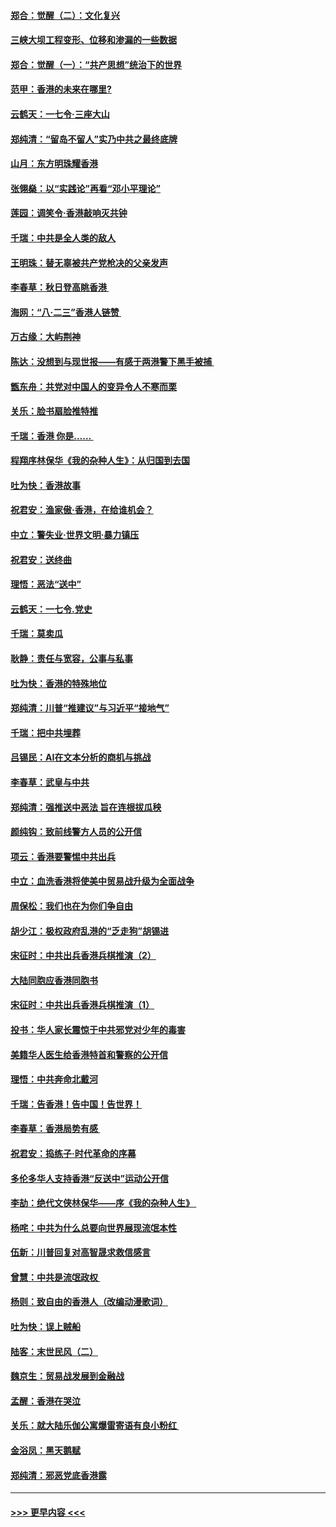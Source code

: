 #### [郑合：觉醒（二）：文化复兴](../pages/nsc993/n11478025.md?t=08280544) 
#### [三峡大坝工程变形、位移和渗漏的一些数据](../pages/nsc993/n11478232.md?t=08280544) 
#### [郑合：觉醒（一）：“共产思想”统治下的世界](../pages/nsc993/n11477663.md?t=08280544) 
#### [范甲：香港的未来在哪里?](../pages/nsc993/n11477249.md?t=08280544) 
#### [云鹤天：一七令·三座大山](../pages/nsc993/n11477192.md?t=08280544) 
#### [郑纯清：“留岛不留人”实乃中共之最终底牌](../pages/nsc993/n11476160.md?t=08280544) 
#### [山月：东方明珠耀香港](../pages/nsc993/n11476077.md?t=08280544) 
#### [张翎燊：以“实践论”再看“邓小平理论”](../pages/nsc993/n11475733.md?t=08280544) 
#### [莲园：调笑令‧香港敲响灭共钟](../pages/nsc993/n11475723.md?t=08280544) 
#### [千瑞：中共是全人类的敌人](../pages/nsc993/n11475329.md?t=08280544) 
#### [王明珠：替无辜被共产党枪决的父亲发声](../pages/nsc993/n11474570.md?t=08280544) 
#### [李春草：秋日登高眺香港 ](../pages/nsc993/n11474491.md?t=08280544) 
#### [海网：“八·二三”香港人链赞 ](../pages/nsc993/n11474538.md?t=08280544) 
#### [万古缘：大屿荆神](../pages/nsc993/n11474401.md?t=08280544) 
#### [陈达：没想到与现世报——有感于两港警下黑手被捕 ](../pages/nsc993/n11472557.md?t=08280544) 
#### [甑东舟：共党对中国人的变异令人不寒而栗](../pages/nsc993/n11472496.md?t=08280544) 
#### [关乐：脸书扇脸推特推](../pages/nsc993/n11472488.md?t=08280544) 
#### [千瑞：香港  你是…… ](../pages/nsc993/n11472459.md?t=08280544) 
#### [程翔序林保华《我的杂种人生》：从归国到去国](../pages/nsc993/n11472369.md?t=08280544) 
#### [吐为快：香港故事](../pages/nsc993/n11471931.md?t=08280544) 
#### [祝君安：渔家傲‧香港，在给谁机会？](../pages/nsc993/n11469718.md?t=08280544) 
#### [中立：警失业‧世界文明‧暴力镇压](../pages/nsc993/n11467566.md?t=08280544) 
#### [祝君安：送终曲](../pages/nsc993/n11467546.md?t=08280544) 
#### [理悟：恶法“送中”](../pages/nsc993/n11467290.md?t=08280544) 
#### [云鹤天：一七令.党史](../pages/nsc993/n11464122.md?t=08280544) 
#### [千瑞：莫卖瓜](../pages/nsc993/n11463014.md?t=08280544) 
#### [耿静：责任与宽容，公事与私事](../pages/nsc993/n11462810.md?t=08280544) 
#### [吐为快：香港的特殊地位](../pages/nsc993/n11462562.md?t=08280544) 
#### [郑纯清：川普“推建议”与习近平“接地气”](../pages/nsc993/n11461683.md?t=08280544) 
#### [千瑞：把中共埋葬](../pages/nsc993/n11461658.md?t=08280544) 
#### [吕锡民：AI在文本分析的商机与挑战](../pages/nsc993/n11460607.md?t=08280544) 
#### [李春草：武皇与中共](../pages/nsc993/n11460589.md?t=08280544) 
#### [郑纯清：强推送中恶法 旨在连根拔瓜秧](../pages/nsc993/n11460526.md?t=08280544) 
#### [颜纯钩：致前线警方人员的公开信](../pages/nsc993/n11459564.md?t=08280544) 
#### [项云：香港要警惕中共出兵](../pages/nsc993/n11459530.md?t=08280544) 
#### [中立：血洗香港将使美中贸易战升级为全面战争](../pages/nsc993/n11459717.md?t=08280544) 
#### [周保松：我们也在为你们争自由](../pages/nsc993/n11459087.md?t=08280544) 
#### [胡少江：极权政府乱港的“乏走狗”胡锡进](../pages/nsc993/n11459051.md?t=08280544) 
#### [宋征时：中共出兵香港兵棋推演（2）](../pages/nsc993/n11458306.md?t=08280544) 
#### [大陆同胞应香港同胞书](../pages/nsc993/n11457241.md?t=08280544) 
#### [宋征时：中共出兵香港兵棋推演（1）](../pages/nsc993/n11455979.md?t=08280544) 
#### [投书：华人家长震惊于中共邪党对少年的毒害](../pages/nsc993/n11454664.md?t=08280544) 
#### [美籍华人医生给香港特首和警察的公开信](../pages/nsc993/n11454599.md?t=08280544) 
#### [理悟：中共奔命北戴河](../pages/nsc993/n11454254.md?t=08280544) 
#### [千瑞：告香港！告中国！告世界！](../pages/nsc993/n11452639.md?t=08280544) 
#### [李春草：香港局势有感 ](../pages/nsc993/n11452364.md?t=08280544) 
#### [祝君安：捣练子‧时代革命的序幕](../pages/nsc993/n11452353.md?t=08280544) 
#### [多伦多华人支持香港“反送中”运动公开信](../pages/nsc993/n11452323.md?t=08280544) 
#### [李劼：绝代文侠林保华——序《我的杂种人生》 ](../pages/nsc993/n11452282.md?t=08280544) 
#### [杨咤：中共为什么总要向世界展现流氓本性](../pages/nsc993/n11448899.md?t=08280544) 
#### [伍新：川普回复对高智晟求救信感言](../pages/nsc993/n11448808.md?t=08280544) 
#### [曾慧：中共是流氓政权 ](../pages/nsc993/n11447277.md?t=08280544) 
#### [杨则：致自由的香港人（改编动漫歌词）](../pages/nsc993/n11447253.md?t=08280544) 
#### [吐为快：误上贼船](../pages/nsc993/n11447241.md?t=08280544) 
#### [陆客：末世民风（二）](../pages/nsc993/n11447032.md?t=08280544) 
#### [魏京生：贸易战发展到金融战](../pages/nsc993/n11446827.md?t=08280544) 
#### [孟醒：香港在哭泣](../pages/nsc993/n11445586.md?t=08280544) 
#### [关乐：就大陆乐伽公寓爆雷寄语有良小粉红 ](../pages/nsc993/n11445344.md?t=08280544) 
#### [金浴凤：黑天鹅赋](../pages/nsc993/n11445105.md?t=08280544) 
#### [郑纯清：邪恶党底香港露](../pages/nsc993/n11444937.md?t=08280544) 

----
#### [ >>> 更早内容 <<< ](../indexes/nsc993-earlier.md)
